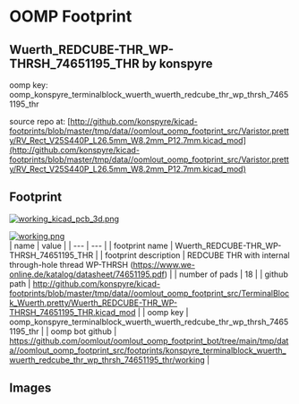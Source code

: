 # OOMP Footprint  
## Wuerth_REDCUBE-THR_WP-THRSH_74651195_THR  by konspyre  
  
oomp key: oomp_konspyre_terminalblock_wuerth_wuerth_redcube_thr_wp_thrsh_74651195_thr  
  
source repo at: [http://github.com/konspyre/kicad-footprints/blob/master/tmp/data//oomlout_oomp_footprint_src/Varistor.pretty/RV_Rect_V25S440P_L26.5mm_W8.2mm_P12.7mm.kicad_mod](http://github.com/konspyre/kicad-footprints/blob/master/tmp/data//oomlout_oomp_footprint_src/Varistor.pretty/RV_Rect_V25S440P_L26.5mm_W8.2mm_P12.7mm.kicad_mod)  
## Footprint  
  
[![working_kicad_pcb_3d.png](working_kicad_pcb_3d_600.png)](working_kicad_pcb_3d.png)  
  
[![working.png](working_600.png)](working.png)  
| name | value | 
| --- | --- | 
| footprint name | Wuerth_REDCUBE-THR_WP-THRSH_74651195_THR | 
| footprint description | REDCUBE THR with internal through-hole thread WP-THRSH (https://www.we-online.de/katalog/datasheet/74651195.pdf) | 
| number of pads | 18 | 
| github path | http://github.com/konspyre/kicad-footprints/blob/master/tmp/data//oomlout_oomp_footprint_src/TerminalBlock_Wuerth.pretty/Wuerth_REDCUBE-THR_WP-THRSH_74651195_THR.kicad_mod | 
| oomp key | oomp_konspyre_terminalblock_wuerth_wuerth_redcube_thr_wp_thrsh_74651195_thr | 
| oomp bot github | https://github.com/oomlout/oomlout_oomp_footprint_bot/tree/main/tmp/data//oomlout_oomp_footprint_src/footprints/konspyre_terminalblock_wuerth_wuerth_redcube_thr_wp_thrsh_74651195_thr/working | 
## Images  
